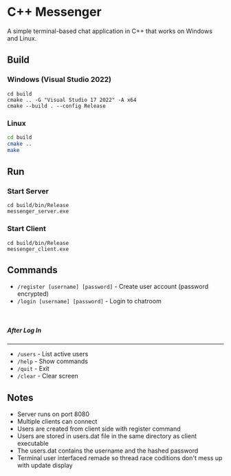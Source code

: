 # C++ Messenger

A simple terminal-based chat application in C++ that works on Windows and Linux.

## Build

### Windows (Visual Studio 2022)
```batch
cd build
cmake .. -G "Visual Studio 17 2022" -A x64
cmake --build . --config Release
```

### Linux
```bash
cd build
cmake ..
make
```

## Run

### Start Server
```batch
cd build/bin/Release
messenger_server.exe
```

### Start Client
```batch
cd build/bin/Release
messenger_client.exe
```

## Commands
- `/register [username] [password]`  - Create user account (password encrypted)
- `/login [username] [password]`  - Login to chatroom 
<br>

##### After Log In
- -----
- `/users` - List active users
- `/help` - Show commands
- `/quit` - Exit
- `/clear` - Clear screen

## Notes

- Server runs on port 8080
- Multiple clients can connect
- Users are created from client side with register command 
- Users are stored in users.dat file in the same directory as client executable 
- The users.dat contains the username and the hashed password 
- Terminal user interfaced remade so thread race coditions don't mess up with update display 